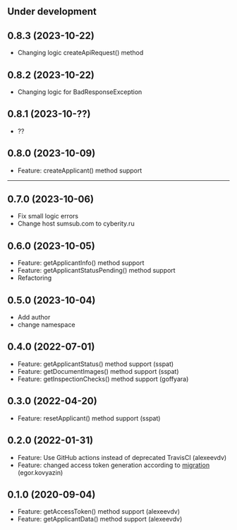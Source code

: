 Under development
-----------------

0.8.3 (2023-10-22)
-----------------
- Changing logic createApiRequest() method

0.8.2 (2023-10-22)
-----------------
- Changing logic for BadResponseException

0.8.1 (2023-10-??)
-----------------
- ??

0.8.0 (2023-10-09)
-----------------
- Feature: createApplicant() method support
-----------------

0.7.0 (2023-10-06)
-----------------
- Fix small logic errors
- Change host sumsub.com to cyberity.ru

0.6.0 (2023-10-05)
-----------------
- Feature: getApplicantInfo() method support
- Feature: getApplicantStatusPending() method support
- Refactoring 

0.5.0 (2023-10-04)
-----------------
- Add author
- change namespace

0.4.0 (2022-07-01)
-----------------
- Feature: getApplicantStatus() method support (sspat)
- Feature: getDocumentImages() method support (sspat)
- Feature: getInspectionChecks() method support (goffyara)

0.3.0 (2022-04-20)
-----------------
- Feature: resetApplicant() method support (sspat)

0.2.0 (2022-01-31)
-----------------
- Feature: Use GitHub actions instead of deprecated TravisCI (alexeevdv)
- Feature: changed access token generation according to [migration](https://developers.sumsub.com/migrations/sdk.html#websdk-migration-steps) (egor.kovyazin)

0.1.0 (2020-09-04)
-----------------
- Feature: getAccessToken() method support (alexeevdv)
- Feature: getApplicantData() method support (alexeevdv)
